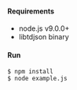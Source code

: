 #### Requirements

- node.js v9.0.0+
- libtdjson binary

#### Run

```console
$ npm install
$ node example.js
```
